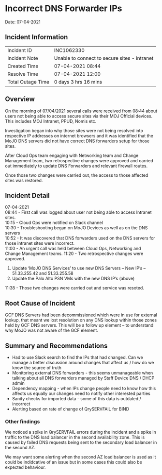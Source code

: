 # Incorrect DNS Forwarder IPs
Date: 07-04-2021

## Incident Information

|  |  |
|:--- |:--- |
| Incident ID | INC1062330 |
| Incident Note | Unable to connect to secure sites - intranet |
| Created Time | 07-04-2021 08:44 |
| Resolve Time | 07-04-2021 12:00 |
| Total Outage Time | 0 days 3 hrs 16 mins |

## Overview

On the morning of 07/04/2021 several calls were received from 08:44 about users not being able to access secure sites via their MOJ Official devices. This includes MOJ Intranet, PPUD, Nomis etc.

Investigation began into why those sites were not being resolved into respective IP addresses on internet browsers and it was identified that the MoJO DNS servers did not have correct DNS forwarders setup for those sites.

After Cloud Ops team engaging with Networking team and Change Management team, two retrospective changes were approved and carried out immediately to update DNS Forwarders and relevant firewall routes.

Once those two changes were carried out, the access to those affected sites was restored.

## Incident Detail

07-04-2021  
08:44 - First call was logged about user not being able to access Intranet sites.  
10:15 - Cloud Ops were notified on Slack channel  
10:30 - Troubleshooting began on MoJO Devices as well as on the DNS servers  
10:52 - It was discovered that DNS forwarders used on the DNS servers for those intranet sites were incorrect.  
11:00 - An urgent call was held between Cloud Ops, Networking and Change Management teams.
11:20 - Two retrospective changes were approved.

1. Update ‘MoJO DNS Services’ to use new DNS Servers – New IP’s – 51.33.255.42 and 51.33.255.58
1. Update the Palo Alto PSN VMs with the new DNS IP’s (above)

11:38 - Those two changes were carried out and service was resoted.

## Root Cause of Incident

GCF DNS Servers had been decommissioned which were in use for external lookup, that meant we lost resolution on any DNS lookup within those zones held by GCF DNS servers. This will be a follow up element – to understand why MoJO was not aware of the GCF element.

## Summary and Recommendations

- Had to use Slack search to find the IPs that had changed. Can we manage a better discussion around changes that affect us / how do we know the source of truth
- Monitoring external DNS forwarders - this seems unmanageable when talking about all DNS forwarders managed by Staff Device DNS / DHCP admin
- Dependency mapping - when IPs change people need to know how this affects us equally our changes need to notify other interested parties
- Sanity checks for imported data - some of this data is outdated / incorrect
- Alerting based on rate of change of QrySERVFAIL for BIND

### Other findings

We noticed a spike in QrySERVFAIL errors during the incident and a spike in traffic to the DNS load balancer in the second availability zone. This is caused by failed DNS requests being sent to the secondary load balancer in the second AZ. 

We may want some alerting when the second AZ load balancer is used as it could be indidcative of an issue but in some cases this could also be expected behaviour.
 
